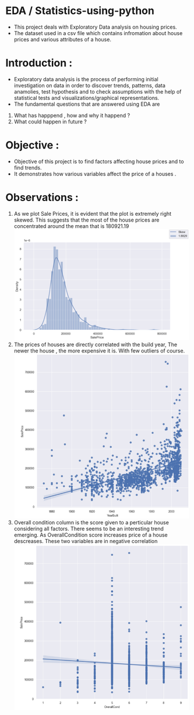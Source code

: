 # EDA / Statistics-using-python
* This project deals with Exploratory Data analysis on housing prices.
* The dataset used in a csv file which contains infromation about house prices and various attributes of a house. 
# Introduction :
* Exploratory data analysis is the process of performing initial investigation on data in order to discover trends, patterns, data anamolies, test hypothesis and to check assumptions with the help of statistical tests and visualizations/graphical representations.
* The fundamental questions that are answered using EDA are 
1. What has happpend , how and why it happend ?
2. What could happen in future ? 

# Objective :
* Objective of this project is to find factors affecting house prices and to find trends. 
* It demonstrates how various variables affect the price of a houses .

# Observations : 
1. As we plot Sale Prices, it is evident that the plot is extremely right skewed. This suggests that the most of the house prices are concentrated around the mean that is 180921.19
![me](https://github.com/Jdeshmukh23/Statistics-using-python/blob/main/Images%20%22/Skew.png)
2. The prices of houses are directly correlated with the build year, The newer the house , the more expensive it is. With few outliers of course.
![me](https://github.com/Jdeshmukh23/Statistics-using-python/blob/main/Images%20%22/years.png)
3. Overall condition column is the score given to a perticular house considering all factors. There seems to be an interesting trend emerging. As OverallCondition score increases price of a house descreases. These two variables are in negative correlation 
![me](https://github.com/Jdeshmukh23/Statistics-using-python/blob/main/Images%20%22/condition_VS_price.png)
